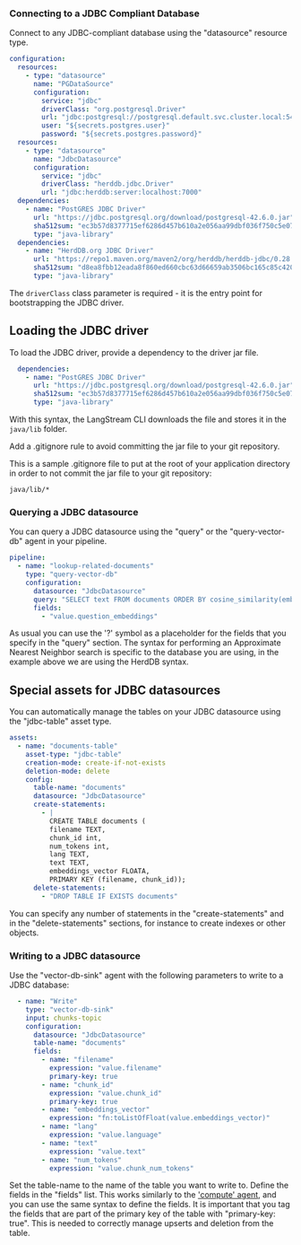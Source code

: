 ### Connecting to a JDBC Compliant Database

Connect to any JDBC-compliant database using the "datasource" resource type.

```yaml
configuration:
  resources:
    - type: "datasource"
      name: "PGDataSource"
      configuration:
        service: "jdbc"
        driverClass: "org.postgresql.Driver"
        url: "jdbc:postgresql://postgresql.default.svc.cluster.local:5432/"
        user: "${secrets.postgres.user}"
        password: "${secrets.postgres.password}"
  resources:
    - type: "datasource"
      name: "JdbcDatasource"
      configuration:
        service: "jdbc"
        driverClass: "herddb.jdbc.Driver"
        url: "jdbc:herddb:server:localhost:7000"
  dependencies:
    - name: "PostGRES JDBC Driver"
      url: "https://jdbc.postgresql.org/download/postgresql-42.6.0.jar"
      sha512sum: "ec3b57d8377715ef6286d457b610a2e056aa99dbf036f750c5e07370fc8b01414b2aef5e0232d561c50f22abf0da961ee432e53734cc193a3e9bdaf6231d4fa1"
      type: "java-library"
  dependencies:
    - name: "HerdDB.org JDBC Driver"
      url: "https://repo1.maven.org/maven2/org/herddb/herddb-jdbc/0.28.0/herddb-jdbc-0.28.0-thin.jar"
      sha512sum: "d8ea8fbb12eada8f860ed660cbc63d66659ab3506bc165c85c420889aa8a1dac53dab7906ef61c4415a038c5a034f0d75900543dd0013bdae50feafd46f51c8e"
      type: "java-library"
```

The `driverClass` class parameter is required - it is the entry point for bootstrapping the JDBC driver.

## Loading the JDBC driver

To load the JDBC driver, provide a dependency to the driver jar file.

```yaml
  dependencies:
    - name: "PostGRES JDBC Driver"
      url: "https://jdbc.postgresql.org/download/postgresql-42.6.0.jar"
      sha512sum: "ec3b57d8377715ef6286d457b610a2e056aa99dbf036f750c5e07370fc8b01414b2aef5e0232d561c50f22abf0da961ee432e53734cc193a3e9bdaf6231d4fa1"
      type: "java-library"
```   

With this syntax, the LangStream CLI downloads the file and stores it in the `java/lib` folder.

Add a .gitignore rule to avoid committing the jar file to your git repository.

This is a sample .gitignore file to put at the root of your application directory in order to not commit the jar file to your git repository:


```gitignore
java/lib/*
```

### Querying a JDBC datasource

You can query a JDBC datasource using the "query" or the "query-vector-db" agent in your pipeline.

```yaml
pipeline:
  - name: "lookup-related-documents"
    type: "query-vector-db"
    configuration:
      datasource: "JdbcDatasource"
      query: "SELECT text FROM documents ORDER BY cosine_similarity(embeddings_vector, CAST(? as FLOAT ARRAY)) DESC LIMIT 5"
      fields:
        - "value.question_embeddings"
```

As usual you can use the '?' symbol as a placeholder for the fields that you specify in the "query" section.
The syntax for performing an Approximate Nearest Neighbor search is specific to the database you are using, in the example above we are using the HerdDB syntax.

## Special assets for JDBC datasources

You can automatically manage the tables on your JDBC datasource using the "jdbc-table" asset type.


```yaml
assets:
  - name: "documents-table"
    asset-type: "jdbc-table"
    creation-mode: create-if-not-exists
    deletion-mode: delete
    config:
      table-name: "documents"    
      datasource: "JdbcDatasource"
      create-statements:
        - |
          CREATE TABLE documents (
          filename TEXT,
          chunk_id int,
          num_tokens int,
          lang TEXT,
          text TEXT,
          embeddings_vector FLOATA,
          PRIMARY KEY (filename, chunk_id));
      delete-statements:
        - "DROP TABLE IF EXISTS documents"
```


You can specify any number of statements in the "create-statements" and in the "delete-statements" sections, for instance to create indexes or other objects.


### Writing to a JDBC datasource

Use the "vector-db-sink" agent with the following parameters to write to a JDBC database:

```yaml
  - name: "Write"
    type: "vector-db-sink"
    input: chunks-topic
    configuration:
      datasource: "JdbcDatasource"
      table-name: "documents"
      fields:
        - name: "filename"
          expression: "value.filename"
          primary-key: true
        - name: "chunk_id"
          expression: "value.chunk_id"
          primary-key: true
        - name: "embeddings_vector"
          expression: "fn:toListOfFloat(value.embeddings_vector)"
        - name: "lang"
          expression: "value.language"
        - name: "text"
          expression: "value.text"
        - name: "num_tokens"
          expression: "value.chunk_num_tokens"
```

Set the table-name to the name of the table you want to write to.
Define the fields in the "fields" list.
This works similarly to the ['compute' agent](../../pipeline-agents/data-transform/compute.md), and you can use the same syntax to define the fields.
It is important that you tag the fields that are part of the primary key of the table with "primary-key: true". This is needed to correctly manage upserts and deletion from the table.